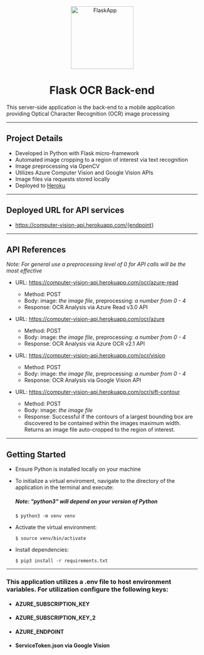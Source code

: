<div align="center" markdown="1">

<img src="https://www.educative.io/api/page/6196871006519296/image/download/6316021754363904" height="165" alt="FlaskApp">

<br/>

# Flask OCR Back-end

</div>

This server-side application is the back-end to a mobile application providing Optical Character Recognition (OCR) image processing

---

## Project Details

- Developed in Python with Flask micro-framework
- Automated image cropping to a region of interest via text recognition
- Image preprocessing via OpenCV
- Utilizes Azure Computer Vision and Google Vision APIs
- Image files via requests stored locally
- Deployed to [Heroku](https://www.heroku.com/)

---

## Deployed URL for API services

- https://computer-vision-api.herokuapp.com/{endpoint}

---

## API References

_Note: For general use a preprocessing level of 0 for API calls will be the most effective_

- URL: https://computer-vision-api.herokuapp.com/ocr/azure-read

  - Method: POST
  - Body: image: _the image file_, preprocessing: _a number from 0 - 4_
  - Response: OCR Analysis via Azure Read v3.0 API

- URL: https://computer-vision-api.herokuapp.com/ocr/azure

  - Method: POST
  - Body: image: _the image file_, preprocessing: _a number from 0 - 4_
  - Response: OCR Analysis via Azure OCR v2.1 API

- URL: https://computer-vision-api.herokuapp.com/ocr/vision

  - Method: POST
  - Body: image: _the image file_, preprocessing: _a number from 0 - 4_
  - Response: OCR Analysis via Google Vision API

- URL: https://computer-vision-api.herokuapp.com/ocr/sift-contour

  - Method: POST
  - Body: image: _the image file_
  - Response: Successful if the contours of a largest bounding box are discovered to be contained within the images maximum width. Returns an image file auto-cropped to the region of interest.

---

## Getting Started

- Ensure Python is installed locally on your machine
- To initialize a virtual enviroment, navigate to the directory of the application in the terminal and execute:

  ##### _Note: "python3" will depend on your version of Python_

  ```
  $ python3 -m venv venv
  ```

- Activate the virtual environment:

  ```
  $ source venv/bin/activate
  ```

- Install dependencies:

  ```
  $ pip3 install -r requirements.txt
  ```

---

### This application utilizes a .env file to host environment variables. For utilization configure the following keys:

- #### AZURE_SUBSCRIPTION_KEY
- #### AZURE_SUBSCRIPTION_KEY_2
- #### AZURE_ENDPOINT
- #### ServiceToken.json via Google Vision
